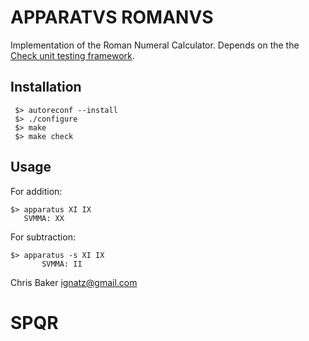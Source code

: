 # APPARATVS ROMANVS

Implementation of the Roman Numeral Calculator. Depends on the the [Check unit testing framework](https://libcheck.github.io/check/).

## Installation

     $> autoreconf --install
     $> ./configure
     $> make
     $> make check

## Usage

For addition:

    $> apparatus XI IX
       SVMMA: XX

For subtraction:

    $> apparatus -s XI IX
           SVMMA: II

Chris Baker <ignatz@gmail.com>

# SPQR
